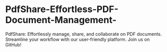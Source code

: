 # PdfShare-Effortless-PDF-Document-Management-
PdfShare: Effortlessly manage, share, and collaborate on PDF documents. Streamline your workflow with our user-friendly platform. Join us on GitHub!
